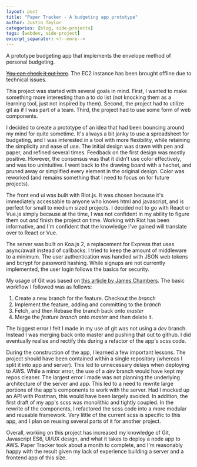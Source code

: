 ```yaml
---
layout: post
title: "Paper Tracker - A budgeting app prototype"
author: Justin Taylor
categories: [blog, side-projects]
tags: [webdev, side-project]
excerpt_separator: <!--more-->
---
```


A prototype budgeting app that implements the envelope method of personal budgeting.

<!--more-->

~~[You can check it out here](https://paper-tracker.sjustintaylor.com.au)~~. The EC2 instance has been brought offline due to technical issues.

This project was started with several goals in mind. First, I wanted to make something more interesting than a to do list (not knocking them as a learning tool, just not inspired by them). Second, the project had to utilize git as if I was part of a team. Third, the project had to use some form of web components.

I decided to create a prototype of an idea that had been bouncing around my mind for quite sometime. It's always a bit janky to use a spreadsheet for budgeting, and I was interested in a tool with more flexibility, while retaining the simplicity and ease of use. The initial design was drawn with pen and paper, and refined several times.
Feedback on the first design was mostly positive. However, the consensus was that it didn't use color effectively, and was too unintuitive. I went back to the drawing board with a hachet, and pruned away or simplified every element in the original design. Color was reworked (and remains something that I need to focus on for future projects).

The front end ui was built with Riot.js. It was chosen because it's immediately accessable to anyone who knows html and javascript, and is perfect for small to medium sized projects. I decided not to go with React or Vue.js simply because at the time, I was not confident in my ability to figure them out _and_ finish the project on time. Working with Riot has been informative, and I'm confident that the knowledge I've gained will translate over to React or Vue.

The server was built on Koa.js 2, a replacement for Express that uses async/await instead of callbacks. I tried to keep the amount of middleware to a minimum. The user authentication was handled with JSON web tokens and bcrypt for password hashing. While signups are not currently implemented, the user login follows the basics for security.

My usage of Git was based on [this article by James Chambers](https://jameschambers.co/writing/git-team-workflow-cheatsheet/). The basic workflow I followed was as follows:

1. Create a new branch for the feature. Checkout the _branch_
2. Implement the feature, adding and committing to the _branch_
3. Fetch, and then Rebase the branch back onto _master_
4. Merge the _feature branch_ onto _master_ and then delete it.

The biggest error I felt I made in my use of git was not using a _dev_ branch. Instead I was merging back onto master and pushing that out to github. I did eventually realise and rectify this during a refactor of the app's scss code.

During the construction of the app, I learned a few important lessons. The project should have been contained within a single repository (whereas I split it into app and server). This led to unnecessary delays when deploying to AWS. While a minor error, the use of a _dev_ branch would have kept my repos cleaner. The largest error I made was not planning the underlying architecture of the server and app. This led to a need to rewrite large portions of the app's components to work with the server. Had I mocked up an API with Postman, this would have been largely avoided. In addition, the first draft of my app's scss was monolithic and tightly coupled. In the rewrite of the components, I refactored the scss code into a more modular and reusable framework. Very little of the current scss is specific to this app, and I plan on reusing several parts of it for another project.

Overall, working on this project has increased my knowledge of Git, Javascript ES6, UI/UX design, and what it takes to deploy a node app to AWS. Paper Tracker took about a month to complete, and I'm reasonably happy with the result given my lack of experience building a server and a frontend app of this size.
